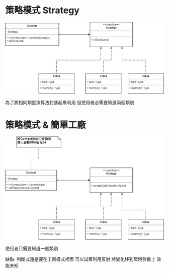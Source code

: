 # 策略模式 Strategy

![image](https://github.com/escc1122/design-pattern/blob/master/new/2_Strategy/Strategy.jpg)

為了將相同類型演算法封裝起來利用
但使用者必需要知道兩個類別



# 策略模式 & 簡單工廠

![image](https://github.com/escc1122/design-pattern/blob/master/new/2_Strategy/StrategyAndSimpleFactory.jpg)

使用者只需要知道一個類別

缺點:
判斷式還是藏在工廠模式裡面
可以試著利用反射 將變化移到環境參數上 效能未知


